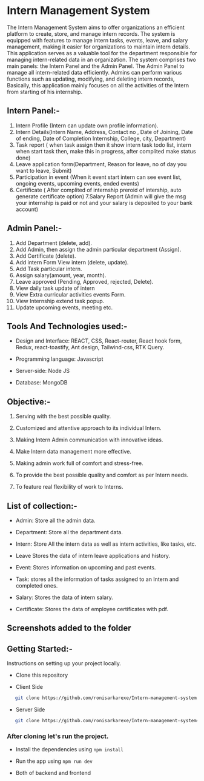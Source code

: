 # Intern Management System

The Intern Management System aims to offer organizations an efficient platform to create, store, and manage intern records. The system is equipped with features to manage intern tasks, events, leave, and salary management, making it easier for organizations to maintain intern details. This application serves as a valuable tool for the department responsible for managing intern-related data in an organization.
The system comprises two main panels: the Intern Panel and the Admin Panel. The Admin Panel to manage all intern-related data efficiently. Admins can perform various functions such as updating, modifying, and deleting intern records, Basically, this application mainly focuses on all the activities of the Intern from starting of his internship.

## Intern Panel:-

1. Intern Profile (Intern can update own profile information).
2. Intern Details(Intern Name, Address, Contact no , Date of Joining, Date of ending, Date of Completion Internship, College, city, Department)
3. Task report ( when task assign then it show intern task todo list, intern when start task then, make this in progress, after complited make status done)
4. Leave application form(Department, Reason for leave, no of day you want to leave, Submit)
5. Participation in event (When it event start intern can see event list, ongoing events, upcoming events, ended events)
6. Certificate ( After complited of internship preroid of intership, auto generate certificate option)
7.Salary Report (Admin will give the msg your internship is paid or not and your salary is deposited to your bank account)

## Admin Panel:-

1. Add Department (delete, add).
2. Add Admin, then assign the admin particular department (Assign).
3. Add Certificate (delete).
4. Add intern Form View intern (delete, update).
5. Add Task particular intern. 
6. Assign salary(amount, year, month).
7. Leave approved (Pending, Approved, rejected, Delete). 
8. View daily task update of intern 
9. View Extra curricular activities events Form.
10. View Internship extend task popup.
11. Update upcoming events, meeting etc.

## Tools And Technologies used:-

- Design and Interface: REACT, CSS, React-router, React hook form, Redux, react-toastify, Ant design, Tailwind-css, RTK Query.

- Programming language: Javascript

- Server-side: Node JS

- Database: MongoDB


## Objective:-

1. Serving with the best possible quality.

2. Customized and attentive approach to its individual Intern.

3. Making Intern Admin communication with innovative ideas.

4. Make Intern data management more effective.

5. Making admin work full of comfort and stress-free.

6. To provide the best possible quality and comfort as per Intern needs.

7. To feature real flexibility of work to Interns.


## List of collection:-

- Admin: Store all the admin data.

- Department: Store all the department data.

- Intern: Store All the intern data as well as intern activities, like tasks, etc.

- Leave Stores the data of intern leave applications and history.

- Event: Stores information on upcoming and past events.

- Task: stores all the information of tasks assigned to an Intern and completed ones.

- Salary: Stores the data of intern salary.

- Certificate: Stores the data of employee certificates with pdf.


## Screenshots added to the folder


## Getting Started:-

Instructions on setting up your project locally.

- Clone this repository

- Client Side
```sh
   git clone https://github.com/ronisarkarexe/Intern-management-system
```
- Server Side
```sh
   git clone https://github.com/ronisarkarexe/Intern-management-system-server
```

### After cloning let's run the project.

- Install the dependencies using `npm install`
- Run the app using `npm run dev`

- Both of backend and frontend
